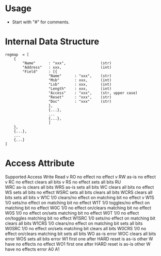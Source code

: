 # Usage

* Start with "#" for comments.

# Internal Data Structure
```
regmap  = [ 
    {
        "Name"      : "xxx",    			(str)
        "Address"   : xxx,      			(int) 
        "Field"     : [{
                    "Name"      : "xxx",    (str)
                    "Msb"       : xxx,      (int) 
                    "Lsb"       : xxx,      (int)
                    "Length"    : xxx,      (int)
                    "Access"    : "xxx",    (str, upper case)
                    "Reset"     : "xxx",    (str) 
                    "Doc"       : "xxx"     (str) 
                    }, 
                    {...},
                    ...
                    {...},
                    ]
    },
    {...},
    ...
    {...}
]
```
# Access Attribute
Supported	Access  Write                                                           Read
v       	RO	    no effect                                                       no effect
v       	RW	    as-is                                                           no effect
v       	RC	    no effect                                                       clears all bits
v       	RS	    no effect                                                       sets all bits
        	RU	                                                           
        	WRC	    as-is                                                           clears all bits
        	WRS	    as-is                                                           sets all bits
        	WC	    clears all bits                                                 no effect
        	WS	    sets all bits                                                   no effect
        	WSRC	sets all bits                                                   clears all bits
        	WCRS	clears all bits                                                 sets all bits
v       	W1C	    1/0 clears/no effect on matching bit                            no effect
v       	W1S	    1/0 sets/no effect on matching bit                              no effect
        	W1T	    1/0 toggles/no effect on matching bit                           no effect
        	W0C	    1/0 no effect on/clears matching bit                            no effect
        	W0S	    1/0 no effect on/sets matching bit                              no effect
        	W0T	    1/0 no effect on/toggles matching bit                           no effect
        	W1SRC	1/0 sets/no effect on matching bit                              clears all bits
        	W1CRS	1/0 clears/no effect on matching bit                            sets all bits
        	W0SRC	1/0 no effect on/sets matching bit                              clears all bits
        	W0CRS	1/0 no effect on/clears matching bit                            sets all bits
        	WO	    as-is                                                           error
        	WOC	    clears all bits                                                 error
        	WOS	    sets all bits                                                   error
        	W1	    first one after HARD reset is as-is other W have no effects     no effect
        	WO1	    first one after HARD reset is as-is other W have no effects     error
        	A0
        	A1
